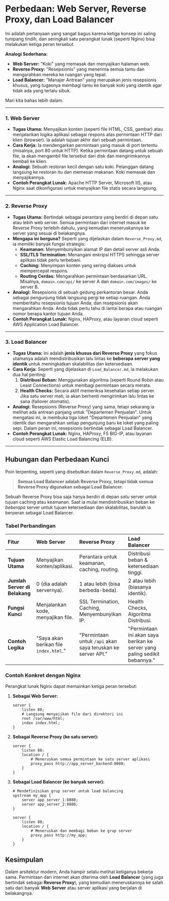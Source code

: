 # Perbedaan: Web Server, Reverse Proxy, dan Load Balancer

Ini adalah pertanyaan yang sangat bagus karena ketiga konsep ini saling tumpang tindih, dan seringkali satu perangkat lunak (seperti Nginx) bisa melakukan ketiga peran tersebut.

**Analogi Sederhana:**
*   **Web Server:** "Koki" yang memasak dan menyajikan halaman web.
*   **Reverse Proxy:** "Resepsionis" yang menerima semua tamu dan mengarahkan mereka ke ruangan yang tepat.
*   **Load Balancer:** "Manajer Antrean" yang merupakan jenis resepsionis khusus, yang tugasnya membagi tamu ke banyak koki yang identik agar tidak ada yang terlalu sibuk.

Mari kita bahas lebih dalam.

---

### 1. Web Server

*   **Tugas Utama:** Menyajikan konten (seperti file HTML, CSS, gambar) atau menjalankan logika aplikasi sebagai respons atas permintaan HTTP dari klien (browser). Ia adalah tujuan akhir dari sebuah permintaan.
*   **Cara Kerja:** Ia mendengarkan permintaan yang masuk di port tertentu (misalnya, port 80 untuk HTTP). Ketika permintaan datang untuk sebuah file, ia akan mengambil file tersebut dari disk dan mengirimkannya kembali ke klien.
*   **Analogi:** Sebuah restoran kecil dengan satu koki. Pelanggan datang langsung ke restoran itu dan memesan makanan. Koki memasak dan menyajikannya.
*   **Contoh Perangkat Lunak:** Apache HTTP Server, Microsoft IIS, atau Nginx saat dikonfigurasi untuk menyajikan file statis secara langsung.

---

### 2. Reverse Proxy

*   **Tugas Utama:** Bertindak sebagai perantara yang berdiri di depan satu atau lebih web server. Semua permintaan dari internet masuk ke Reverse Proxy terlebih dahulu, yang kemudian meneruskannya ke server yang sesuai di belakangnya.
*   **Mengapa ini berguna?** Seperti yang dijelaskan dalam `Reverse_Proxy.md`, ia memiliki banyak fungsi strategis:
    *   **Keamanan:** Menyembunyikan alamat IP dan detail server asli Anda.
    *   **SSL/TLS Termination:** Menangani enkripsi HTTPS sehingga server aplikasi tidak perlu terbebani.
    *   **Caching:** Menyimpan konten yang sering diakses untuk mempercepat respons.
    *   **Routing Cerdas:** Mengarahkan permintaan berdasarkan URL. Misalnya, `domain.com/api/` ke server A dan `domain.com/images/` ke server B.
*   **Analogi:** Resepsionis di sebuah gedung perkantoran besar. Anda sebagai pengunjung tidak langsung pergi ke setiap ruangan. Anda memberitahu resepsionis tujuan Anda, dan resepsionis akan mengarahkan Anda. Anda tidak perlu tahu di lantai berapa atau ruangan nomor berapa kantor tujuan Anda.
*   **Contoh Perangkat Lunak:** Nginx, HAProxy, atau layanan cloud seperti AWS Application Load Balancer.

---

### 3. Load Balancer

*   **Tugas Utama:** Ini adalah **jenis khusus dari Reverse Proxy** yang fokus utamanya adalah mendistribusikan lalu lintas ke **beberapa server yang identik** untuk meningkatkan skalabilitas dan ketersediaan.
*   **Cara Kerja:** Seperti yang dijelaskan di `Load_Balancer.md`, ia melakukan dua hal penting:
    1.  **Distribusi Beban:** Menggunakan algoritma (seperti Round Robin atau Least Connections) untuk membagi permintaan secara merata.
    2.  **Health Checks:** Secara aktif memeriksa kesehatan setiap server. Jika satu server mati, ia akan berhenti mengirimkan lalu lintas ke sana (failover otomatis).
*   **Analogi:** Resepsionis (Reverse Proxy) yang sama, tetapi sekarang ia melihat ada antrean panjang untuk "Departemen Penjualan". Untuk mengatasi ini, ia membuka tiga loket "Departemen Penjualan" yang identik dan mengarahkan setiap pengunjung baru ke loket yang paling sepi. Dalam peran ini, resepsionis bertindak sebagai Load Balancer.
*   **Contoh Perangkat Lunak:** Nginx, HAProxy, F5 BIG-IP, atau layanan cloud seperti AWS Elastic Load Balancing (ELB).

---

## Hubungan dan Perbedaan Kunci

Poin terpenting, seperti yang disebutkan dalam `Reverse_Proxy.md`, adalah:

> **Semua Load Balancer adalah Reverse Proxy, tetapi tidak semua Reverse Proxy digunakan sebagai Load Balancer.**

Sebuah Reverse Proxy bisa saja hanya berdiri di depan *satu* server untuk tujuan caching atau keamanan. Saat ia mulai mendistribusikan beban ke *beberapa* server untuk tujuan ketersediaan dan skalabilitas, barulah ia berperan sebagai Load Balancer.

### Tabel Perbandingan

| Fitur | Web Server | Reverse Proxy | Load Balancer |
| :--- | :--- | :--- | :--- |
| **Tujuan Utama** | Menyajikan konten/aplikasi. | Perantara untuk keamanan, caching, routing. | Distribusi beban & ketersediaan tinggi. |
| **Jumlah Server di Belakang** | 0 (dia adalah servernya). | 1 atau lebih (bisa berbeda-beda). | 2 atau lebih (biasanya identik). |
| **Fungsi Kunci** | Menjalankan kode, menyajikan file. | SSL Termination, Caching, Menyembunyikan IP. | Health Checks, Algoritma Distribusi. |
| **Contoh Logika** | "Saya akan berikan file `index.html`." | "Permintaan untuk `/api` akan saya teruskan ke server API." | "Permintaan ini akan saya berikan ke server yang paling sedikit bebannya." |

### Contoh Konkret dengan Nginx

Perangkat lunak Nginx dapat memainkan ketiga peran tersebut:

1.  **Sebagai Web Server:**
    ```nginx
    server {
        listen 80;
        # Langsung menyajikan file dari direktori ini
        root /var/www/html;
        index index.html;
    }
    ```

2.  **Sebagai Reverse Proxy (ke satu server):**
    ```nginx
    server {
        listen 80;
        location / {
            # Meneruskan semua permintaan ke satu server aplikasi
            proxy_pass http://app_server_backend:8080;
        }
    }
    ```

3.  **Sebagai Load Balancer (ke banyak server):**
    ```nginx
    # Mendefinisikan grup server untuk load balancing
    upstream my_app {
        server app_server_1:8080;
        server app_server_2:8080;
    }

    server {
        listen 80;
        location / {
            # Meneruskan dan membagi beban ke grup server
            proxy_pass http://my_app;
        }
    }
    ```

## Kesimpulan

Dalam arsitektur modern, Anda hampir selalu melihat ketiganya bekerja sama. Permintaan dari internet akan diterima oleh **Load Balancer** (yang juga bertindak sebagai **Reverse Proxy**), yang kemudian meneruskannya ke salah satu dari banyak **Web Server** atau server aplikasi yang berjalan di belakangnya.